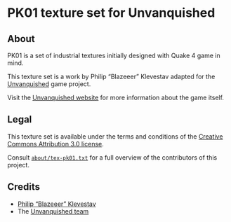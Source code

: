 PK01 texture set for Unvanquished
=================================


About
-----

PK01 is a set of industrial textures initially designed with Quake 4 game in mind.

This texture set is a work by Philip “Blazeeer” Klevestav adapted for the [Unvanquished](https://unvanquished.net) game project.

Visit the [Unvanquished website](https://unvanquished.net/) for more information about the game itself.


Legal
-----

This texture set is available under the terms and conditions of the [Creative Commons Attribution 3.0 license](https://creativecommons.org/licenses/by/3.0/).

Consult [`about/tex-pk01.txt`](about/tex-pk01.txt) for a full overview of the contributors of this project.


Credits
-------

- [Philip “Blazeeer” Klevestav](http://www.philipk.net/)
- The [Unvanquished team](https://unvanquished.net/?page_id=336)
